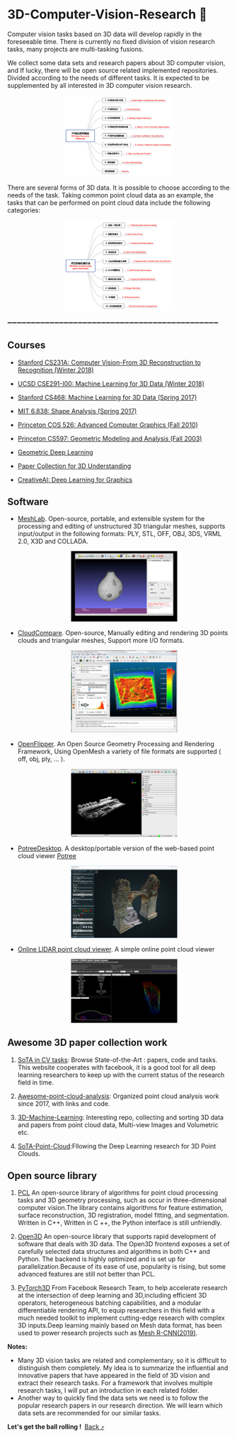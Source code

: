 # 3D-Computer-Vision-Research :city_sunrise:
Computer vision tasks based on 3D data will develop rapidly in the foreseeable time. There is currently no fixed division of vision research tasks, many projects are multi-tasking fusions.


We collect some data sets and research papers about 3D computer vision, and If lucky, there will be open source related implemented repositories. Divided according to the needs of different tasks. It is expected to be supplemented by all interested in 3D computer vision research.

<p align="center"><img width="50%" src="https://github.com/Yansz/3D-Computer-Vision-Research/blob/master/images/main1.jpg" /></p>

There are several forms of 3D data. It is possible to choose according to the needs of the task. Taking common point cloud data as an example, the tasks that can be performed on point cloud data include the following categories:

<p align="center"><img width="50%" src="https://github.com/Yansz/3D-Computer-Vision-Research/blob/master/images/pointcloud1.jpg" /></p>


:heavy_minus_sign::heavy_minus_sign::heavy_minus_sign::heavy_minus_sign::heavy_minus_sign::heavy_minus_sign::heavy_minus_sign::heavy_minus_sign::heavy_minus_sign::heavy_minus_sign::heavy_minus_sign::heavy_minus_sign::heavy_minus_sign::heavy_minus_sign::heavy_minus_sign::heavy_minus_sign::heavy_minus_sign::heavy_minus_sign::heavy_minus_sign::heavy_minus_sign::heavy_minus_sign::heavy_minus_sign::heavy_minus_sign::heavy_minus_sign::heavy_minus_sign::heavy_minus_sign::heavy_minus_sign::heavy_minus_sign::heavy_minus_sign::heavy_minus_sign::heavy_minus_sign::heavy_minus_sign::heavy_minus_sign::heavy_minus_sign::heavy_minus_sign::heavy_minus_sign::heavy_minus_sign::heavy_minus_sign::heavy_minus_sign::heavy_minus_sign::heavy_minus_sign::heavy_minus_sign::heavy_minus_sign::heavy_minus_sign::heavy_minus_sign:

## Courses

* [Stanford CS231A: Computer Vision-From 3D Reconstruction to Recognition (Winter 2018)](http://web.stanford.edu/class/cs231a/)

* [UCSD CSE291-I00: Machine Learning for 3D Data (Winter 2018)](https://cse291-i.github.io/index.html)

* [Stanford CS468: Machine Learning for 3D Data (Spring 2017)](http://graphics.stanford.edu/courses/cs468-17-spring/)

* [MIT 6.838: Shape Analysis (Spring 2017)](http://groups.csail.mit.edu/gdpgroup/6838_spring_2017.html)

* [Princeton COS 526: Advanced Computer Graphics (Fall 2010)](https://www.cs.princeton.edu/courses/archive/fall10/cos526/syllabus.php)

* [Princeton CS597: Geometric Modeling and Analysis (Fall 2003)](https://www.cs.princeton.edu/courses/archive/fall03/cs597D/)

* [Geometric Deep Learning](http://geometricdeeplearning.com/)

* [Paper Collection for 3D Understanding](https://www.cs.princeton.edu/courses/archive/spring15/cos598A/cos598A.html#Estimating)

* [CreativeAI: Deep Learning for Graphics](http://geometry.cs.ucl.ac.uk/creativeai/)

## Software

- [MeshLab](http://meshlab.sourceforge.net/). Open-source, portable, and extensible system for the processing and editing of unstructured 3D triangular meshes, supports input/output in the following formats: PLY, STL, OFF, OBJ, 3DS, VRML 2.0, X3D and COLLADA.

  <p align="center"><img width="50%" src="https://github.com/Yansz/3D-Computer-Vision-Research/blob/master/images/meshlab.jpg" /></p>

- [CloudCompare](http://www.danielgm.net/cc/). Open-source, Manually editing and rendering 3D points clouds and triangular meshes, Support more I/O formats.

  <p align="center"><img width="50%" src="https://github.com/Yansz/3D-Computer-Vision-Research/blob/master/images/Cc.jpg" /></p>

- [OpenFlipper](http://www.openflipper.org/). An Open Source Geometry Processing and Rendering Framework,  Using OpenMesh a variety of file formats are supported ( off, obj, ply, ... ).

  <p align="center"><img width="50%" src="https://github.com/Yansz/3D-Computer-Vision-Research/blob/master/images/OF.png" /></p>

- [PotreeDesktop](https://github.com/potree/PotreeDesktop). A desktop/portable version of the web-based point cloud viewer [Potree](https://github.com/potree/potree)

  <p align="center"><img width="50%" src="https://github.com/Yansz/3D-Computer-Vision-Research/blob/master/images/potree.jpg" /></p>

- [Online LIDAR point cloud viewer](http://lidarview.com/). A simple online point cloud viewer

  <p align="center"><img width="50%" src="https://github.com/Yansz/3D-Computer-Vision-Research/blob/master/images/online.png" /></p>
 
## Awesome 3D paper collection work
1. [SoTA in CV tasks](https://paperswithcode.com/area/computer-vision):  Browse State-of-the-Art : papers, code and tasks. This website cooperates with facebook, it is a good tool for all deep learning researchers to keep up with the current status of the research field in time.

2. [Awesome-point-cloud-analysis](https://github.com/Yochengliu/awesome-point-cloud-analysis): Organized point cloud analysis work since 2017, with links and code.

3. [3D-Machine-Learning](https://github.com/timzhang642/3D-Machine-Learning): Interesting repo, collecting and sorting 3D data and papers from point cloud data, Multi-view Images and Volumetric etc.

4. [SoTA-Point-Cloud](https://github.com/QingyongHu/SoTA-Point-Cloud):Fllowing the Deep Learning research for 3D Point Clouds.

## Open source library
1. [PCL](https://pointclouds.org/) An open-source library of algorithms for point cloud processing tasks and 3D geometry processing, such as occur in three-dimensional computer vision.The library contains algorithms for feature estimation, surface reconstruction, 3D registration, model fitting, and segmentation. Written in C++, Written in C ++, the Python interface is still unfriendly.

2. [Open3D](http://www.open3d.org/) An open-source library that supports rapid development of software that deals with 3D data. The Open3D frontend exposes a set of carefully selected data structures and algorithms in both C++ and Python. The backend is highly optimized and is set up for parallelization.Because of its ease of use, popularity is rising, but some advanced features are still not better than PCL.

3. [PyTorch3D](https://github.com/facebookresearch/pytorch3d) From Facebook Research Team, to help accelerate research at the intersection of deep learning and 3D,including efficient 3D operators, heterogeneous batching capabilities, and a modular differentiable rendering API, to equip researchers in this field with a much needed toolkit to implement cutting-edge research with complex 3D inputs.Deep learning mainly based on Mesh data format, has been used to power research projects such as [Mesh R-CNN(2019)](https://arxiv.org/abs/1906.02739).

**Notes:** 

* Many 3D vision tasks are related and complementary, so it is difficult to distinguish them completely.
  My idea is to summarize the influential and innovative papers that have appeared in the field of 3D vision and extract their research tasks. For a framework that involves multiple research tasks, I will put an introduction in each related folder.
* Another way to quickly find the data sets we need is to follow the popular research papers in our research direction. We will learn which data sets are recommended for our similar tasks.

**Let's get the ball rolling ! ​**
[Back :arrow_heading_up:](https://github.com/Yansz/3D-Computer-Vision-Research#3D-Computer-Vision-Research-city_sunrise) 

